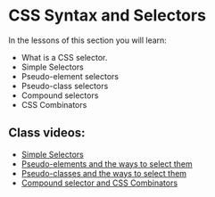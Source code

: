 # CSS Syntax and Selectors

In the lessons of this section you will learn:

- What is a CSS selector.
- Simple Selectors
- Pseudo-element selectors
- Pseudo-class selectors
- Compound selectors
- CSS Combinators

## Class videos:

- [Simple Selectors](https://www.loom.com/share/6a109166c3674f6da809e7a5a458c7de?sid=cf6ee689-f569-4b82-977e-7f9fa1e4f135)
- [Pseudo-elements and the ways to select them](https://www.loom.com/share/5e228f6f97ea4ad583a19eb7419b2ea8?sid=6100c0cc-f4e9-4ce4-82cc-8b3dd8c52867)
- [Pseudo-classes and the ways to select them](https://www.loom.com/share/8929a69bb05f411a944e1461344d101c?sid=a2cb3fcc-52db-41c5-829d-d99fc4fdeb23)
- [Compound selector and CSS Combinators](https://www.loom.com/share/8b3293880f82445bad27db4e733f87c2?sid=93634050-562e-4685-97fd-f49ceed2cf86)
